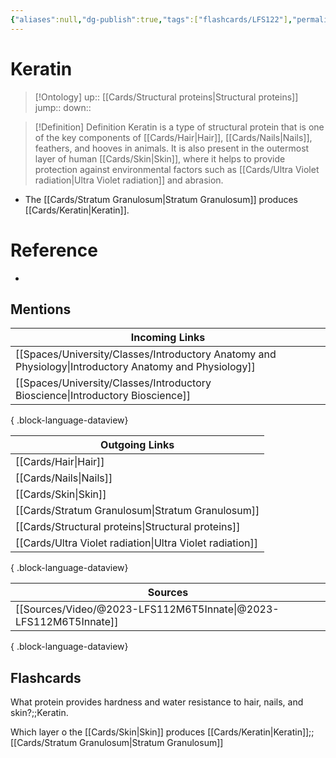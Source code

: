 ```yaml
---
{"aliases":null,"dg-publish":true,"tags":["flashcards/LFS122"],"permalink":"/cards/keratin/","dgPassFrontmatter":true}
---
```


# Keratin

> [!Ontology]
> up:: [[Cards/Structural proteins\|Structural proteins]]
> jump::
> down:: 

> [!Definition] Definition
> Keratin is a type of structural protein that is one of the key components of [[Cards/Hair\|Hair]], [[Cards/Nails\|Nails]], feathers, and hooves in animals. It is also present in the outermost layer of human [[Cards/Skin\|Skin]], where it helps to provide protection against environmental factors such as [[Cards/Ultra Violet radiation\|Ultra Violet radiation]] and abrasion.

- The [[Cards/Stratum Granulosum\|Stratum Granulosum]] produces [[Cards/Keratin\|Keratin]].

# Reference
- 

## Mentions
| Incoming Links                                                                                            |
| --------------------------------------------------------------------------------------------------------- |
| [[Spaces/University/Classes/Introductory Anatomy and Physiology\|Introductory Anatomy and Physiology]] |
| [[Spaces/University/Classes/Introductory Bioscience\|Introductory Bioscience]]                         |

{ .block-language-dataview}

| Outgoing Links                                              |
| ----------------------------------------------------------- |
| [[Cards/Hair\|Hair]]                                     |
| [[Cards/Nails\|Nails]]                                   |
| [[Cards/Skin\|Skin]]                                     |
| [[Cards/Stratum Granulosum\|Stratum Granulosum]]         |
| [[Cards/Structural proteins\|Structural proteins]]       |
| [[Cards/Ultra Violet radiation\|Ultra Violet radiation]] |

{ .block-language-dataview}

| Sources                                                             |
| ------------------------------------------------------------------- |
| [[Sources/Video/@2023-LFS112M6T5Innate\|@2023-LFS112M6T5Innate]] |

{ .block-language-dataview}

## Flashcards

What protein provides hardness and water resistance to hair, nails, and skin?;;Keratin.
<!--SR:!2023-12-09,95,270-->

Which layer o the [[Cards/Skin\|Skin]] produces [[Cards/Keratin\|Keratin]];;[[Cards/Stratum Granulosum\|Stratum Granulosum]]